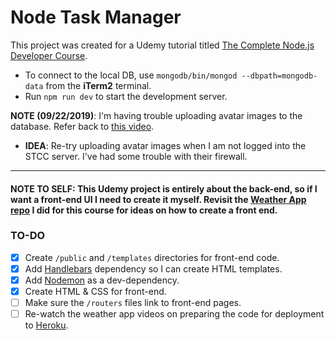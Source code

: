 # Node Task Manager

This project was created for a Udemy tutorial titled [The Complete Node.js Developer Course](https://www.udemy.com/the-complete-nodejs-developer-course-2/).

* To connect to the local DB, use `mongodb/bin/mongod --dbpath=mongodb-data` from the **iTerm2** terminal.
* Run `npm run dev` to start the development server.

**NOTE (09/22/2019)**: I'm having trouble uploading avatar images to the database. Refer back to [this video](https://www.udemy.com/the-complete-nodejs-developer-course-2/learn/lecture/13729388#content).
* **IDEA**: Re-try uploading avatar images when I am not logged into the STCC server. I've had some trouble with their firewall.

---

#### **NOTE TO SELF**: This Udemy project is entirely about the back-end, so if I want a front-end UI I need to create it myself. Revisit the [Weather App repo](https://github.com/pulamusic/weather-web-server) I did for this course for ideas on how to create a front end.

### **TO-DO**
- [x] Create `/public` and `/templates` directories for front-end code.
- [x] Add [Handlebars](https://www.npmjs.com/package/hbs) dependency so I can create HTML templates.
- [x] Add [Nodemon](https://www.npmjs.com/package/nodemon) as a dev-dependency.
- [x] Create HTML &amp; CSS for front-end.
- [ ] Make sure the `/routers` files link to front-end pages.
- [ ] Re-watch the weather app videos on preparing the code for deployment to [Heroku](https://dashboard.heroku.com/auth/heroku/callback?code=bd586c82-5905-4530-9038-a6400eb40226).
